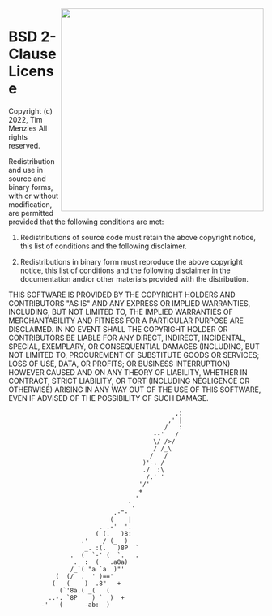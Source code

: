<a name=top>

<img align=right width=400 src="https://cdn.arstechnica.net/wp-content/uploads/2020/02/foss-mascots.png">

# BSD 2-Clause License

Copyright (c) 2022, Tim Menzies
All rights reserved.

Redistribution and use in source and binary forms, with or without
modification, are permitted provided that the following conditions are met:

1. Redistributions of source code must retain the above copyright notice, this
   list of conditions and the following disclaimer.

2. Redistributions in binary form must reproduce the above copyright notice,
   this list of conditions and the following disclaimer in the documentation
   and/or other materials provided with the distribution.

THIS SOFTWARE IS PROVIDED BY THE COPYRIGHT HOLDERS AND CONTRIBUTORS "AS IS"
AND ANY EXPRESS OR IMPLIED WARRANTIES, INCLUDING, BUT NOT LIMITED TO, THE
IMPLIED WARRANTIES OF MERCHANTABILITY AND FITNESS FOR A PARTICULAR PURPOSE ARE
DISCLAIMED. IN NO EVENT SHALL THE COPYRIGHT HOLDER OR CONTRIBUTORS BE LIABLE
FOR ANY DIRECT, INDIRECT, INCIDENTAL, SPECIAL, EXEMPLARY, OR CONSEQUENTIAL
DAMAGES (INCLUDING, BUT NOT LIMITED TO, PROCUREMENT OF SUBSTITUTE GOODS OR
SERVICES; LOSS OF USE, DATA, OR PROFITS; OR BUSINESS INTERRUPTION) HOWEVER
CAUSED AND ON ANY THEORY OF LIABILITY, WHETHER IN CONTRACT, STRICT LIABILITY,
OR TORT (INCLUDING NEGLIGENCE OR OTHERWISE) ARISING IN ANY WAY OUT OF THE USE
OF THIS SOFTWARE, EVEN IF ADVISED OF THE POSSIBILITY OF SUCH DAMAGE.


```
                                              ,:
                                            ,' |
                                           /   :
                                        --'   /
                                        \/ />/
                                        / /_\
                                     __/   /
                                     )'-. /
                                     ./  :\
                                      /.' '
                                    '/'
                                    +
                                   '
                                 `.
                             .-"-
                            (    |
                         . .-'  '.
                        ( (.   )8:
                    .'    / (_  )
                     _. :(.   )8P  `
                 .  (  `-' (  `.   .
                  .  :  (   .a8a)
                 /_`( "a `a. )"'
             (  (/  .  ' )=='
            (   (    )  .8"   +
              (`'8a.( _(   (
           ..-. `8P    ) `  )  +
         -'   (      -ab:  )
```
